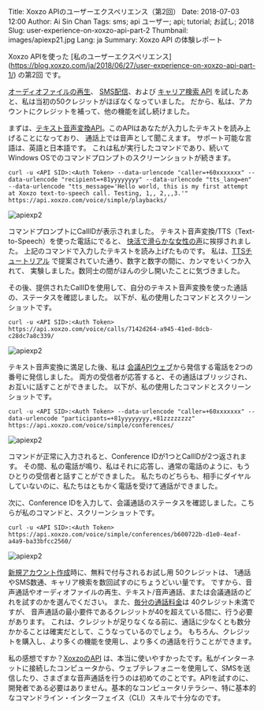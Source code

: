 Title: Xoxzo APIのユーザーエクスペリエンス（第2回）
Date: 2018-07-03 12:00
Author: Ai Sin Chan
Tags: sms; api ユーザー; api; tutorial; お試し; 2018
Slug: user-experience-on-xoxzo-api-part-2
Thumbnail: images/apiexp21.jpg
Lang: ja
Summary: Xoxzo API の体験レポート

Xoxzo APIを使った [私のユーザーエクスペリエンス]
(https://blog.xoxzo.com/ja/2018/06/27/user-experience-on-xoxzo-api-part-1/) の第2回 です。

[オーディオファイルの再生](https://www.xoxzo.com/ja/about/voice-api/)、
[SMS配信](https://www.xoxzo.com/ja/about/sms-api/)、および [キャリア検索 API](https://www.xoxzo.com/ja/about/utilities-api/)
を試したあと、私は当初の50クレジットがほぼなくなっていました。
だから、私は、アカウントにクレジットを補って、他の機能を試し続けました。

まずは、[テキスト音声変換API](https://www.xoxzo.com/ja/about/voice-api/)。このAPIはあなたが入力したテキストを読み上げることになっており、
通話上では音声として聞こえます。
サポート可能な言語は、英語と日本語です。
これは私が実行したコマンドであり、続いてWindows OSでのコマンドプロンプトのスクリーンショットが続きます。

```
curl -u <API SID>:<Auth Token> --data-urlencode "caller=+60xxxxxxx" --data-urlencode "recipient=+81yyyyyyyy" --data-urlencode "tts_lang=en" --data-urlencode "tts_message='Hello world, this is my first attempt at Xoxzo text-to-speech call. Testing, 1,, 2,,,3.'" https://api.xoxzo.com/voice/simple/playbacks/
```

![apiexp2](/images/apiexp21.jpg)

コマンドプロンプトにCallIDが表示されました。
テキスト音声変換/TTS（Text-to-Speech）を使った電話にでると、
[快活で滑らかな女性の声](https://blog.xoxzo.com/ja/2018/05/23/ivrflow/)に挨拶されました。
上記のコマンドで入力したテキストを読み上げたものです。
私は、[TTSチュートリアル](https://blog.xoxzo.com/ja/2021/11/01/making-a-voice-authentication-call-with-tts/)
で提案されていた通り、数字と数字の間に、カンマをいくつか入れて、
実験しました。数同士の間がほんの少し開いたことに気づきました。

その後、提供されたCallIDを使用して、自分のテキスト音声変換を使った通話の、ステータスを確認しました。
以下が、私の使用したコマンドとスクリーンショットです。

```
curl -u <API SID>:<Auth Token> https://api.xoxzo.com/voice/calls/7142d264-a945-41ed-8dcb-c28dc7a8c339/
```

![apiexp2](/images/apiexp22.jpg)

テキスト音声変換に満足した後、私は [会議APIウェブ](https://www.xoxzo.com/ja/about/voice-api/#conference)から発信する電話を2つの番号に発信しました。
両方の受信者が応答すると、その通話はブリッジされ、お互いに話すことができました。
以下が、私の使用したコマンドとスクリーンショットです。

```
curl -u <API SID>:<Auth Token> --data-urlencode "caller=+60xxxxxxx" --data-urlencode "participants=+81yyyyyyyy,+81zzzzzzzz" https://api.xoxzo.com/voice/simple/conferences/
```

![apiexp2](/images/apiexp23.jpg)
 
コマンドが正常に入力されると、Conference IDが1つとCallIDが2つ返されます。
その間、私の電話が鳴り、私はそれに応答し、通常の電話のように、もうひとりの受信者と話すことができました。
私たちのどちらも、相手にダイヤルしていないのに、私たちはともかく電話を受けて通話ができました。

次に、Conference IDを入力して、会議通話のステータスを確認しました。こちらが私のコマンドと、スクリーンショットです。

```
curl -u <API SID>:<Auth Token> https://api.xoxzo.com/voice/simple/conferences/b600722b-d1e0-4eaf-a4a9-ba33bfcc2560/
```

![apiexp2](/images/apiexp24.jpg)

[新規アカウント作成](https://www.xoxzo.com/ja/accounts/signup/)時に、無料で付与されるお試し用 50クレジットは、
1通話やSMS数通、キャリア検索を数回試すのにちょうどいい量です。
ですから、音声通話やオーディオファイルの再生、テキスト/音声通話、または会議通話のどれを試すのかを選んでください。
また、[毎分の通話料金](https://www.xoxzo.com/ja/about/pricing/voice/#outbound-call)は 40クレジット未満ですが、
音声通話の最小要件であるクレジットが40を超えている間に、行う必要があります。
これは、クレジットが足りなくなる前に、通話に少なくとも数分かかることは確実だとして、こうなっているのでしょう。
もちろん、クレジットを購入し、より多くの機能を使用し、より多くの通話を行うことができます。

私の感想ですか？[XoxzoのAPI](https://www.xoxzo.com/ja/) は、本当に使いやすかったです。私がインターネットに接続したコンピュータから、ウェブテレフォニーを使用して、SMSを送信したり、さまざまな音声通話を行うのは初めてのことです。APIを試すのに、開発者である必要はありません。基本的なコンピュータリテラシー、特に基本的なコマンドライン・インターフェイス（CLI）スキルで十分なのです。
